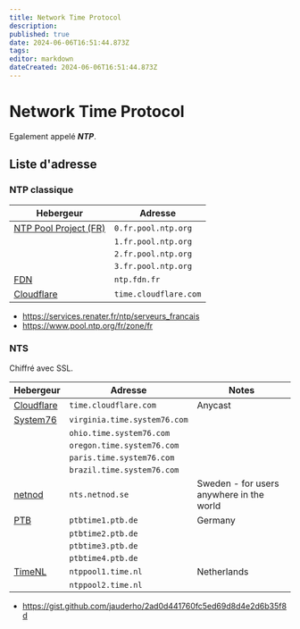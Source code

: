 ```yaml
---
title: Network Time Protocol
description: 
published: true
date: 2024-06-06T16:51:44.873Z
tags: 
editor: markdown
dateCreated: 2024-06-06T16:51:44.873Z
---
```


# Network Time Protocol

Egalement appelé ***NTP***.

## Liste d'adresse

### NTP classique

| Hebergeur | Adresse
|---|---
| [NTP Pool Project (FR)](https://www.pool.ntp.org/fr/zone/fr) | `0.fr.pool.ntp.org`
| | `1.fr.pool.ntp.org`
| | `2.fr.pool.ntp.org`
| | `3.fr.pool.ntp.org`
| [FDN](https://isengard.fdn.fr/) | `ntp.fdn.fr`
| [Cloudflare](https://www.cloudflare.com/time/) | `time.cloudflare.com`

- <https://services.renater.fr/ntp/serveurs_francais>
- <https://www.pool.ntp.org/fr/zone/fr>

### NTS

Chiffré avec SSL.

| Hebergeur | Adresse | Notes
|---|---|---
| [Cloudflare](https://www.cloudflare.com/time/) | `time.cloudflare.com` | Anycast
| [System76](https://system76.com/time) | `virginia.time.system76.com`
| | `ohio.time.system76.com`
| | `oregon.time.system76.com`
| | `paris.time.system76.com`
| | `brazil.time.system76.com`
| [netnod](https://www.netnod.se/nts/network-time-security) | `nts.netnod.se ` | Sweden - for users anywhere in the world
| [PTB](https://www.ptb.de/cms/ptb/fachabteilungen/abtq/gruppe-q4/ref-q42/zeitsynchronisation-von-rechnern-mit-hilfe-des-network-time-protocol-ntp.html) | `ptbtime1.ptb.de` | Germany
| | `ptbtime2.ptb.de`
| | `ptbtime3.ptb.de`
| | `ptbtime4.ptb.de`
| [TimeNL](https://nts.time.nl/) | `ntppool1.time.nl` | Netherlands
| | `ntppool2.time.nl`

- <https://gist.github.com/jauderho/2ad0d441760fc5ed69d8d4e2d6b35f8d>
